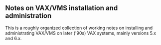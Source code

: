 Notes on VAX/VMS installation and administration
------------------------------------------------

This is a roughly organized collection of working notes on installing and
administrating VAX/VMS on later ('90s) VAX systems, mainly versions 5.x
and 6.x. 
